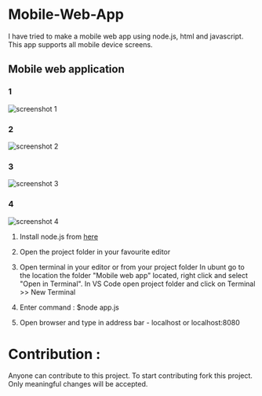 # Mobile-Web-App
I have tried to make a mobile web app using node.js, html and javascript. This app supports all mobile device screens.

## Mobile web application


### 1

![screenshot 1](https://github.com/vijaysoren/Mobile-Web-App/blob/main/Mobile%20Web%20app/images/Screenshot_20220615-143159_Chrome.jpg)

### 2

![screenshot 2](https://github.com/vijaysoren/Mobile-Web-App/blob/main/Mobile%20Web%20app/images/Screenshot_20220615-143914_Chrome.jpg)

### 3

![screenshot 3](https://github.com/vijaysoren/Mobile-Web-App/blob/main/Mobile%20Web%20app/images/Screenshot%20from%202022-06-15%2014-38-07.png)

### 4

![screenshot 4](https://github.com/vijaysoren/Mobile-Web-App/blob/main/Mobile%20Web%20app/images/Screenshot%20from%202022-06-15%2014-38-31.png)



 1. Install node.js from [here](https://nodejs.org/en/download/)

2. Open the project folder in your favourite editor

3. Open terminal in your editor or from your project folder
   In ubunt go to the location the folder "Mobile web app" located, right click and select "Open in Terminal".
   In VS Code open project folder and click on Terminal >> New Terminal

 4. Enter command :
      $node app.js
      
 5. Open browser and type in address bar - localhost or localhost:8080


# Contribution :

 Anyone can contribute to this project. To start contributing fork this project.
Only meaningful changes will be accepted.
